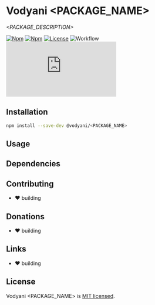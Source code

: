 # Vodyani <PACKAGE_NAME>

*<PACKAGE_DESCRIPTION>*

[![Npm](https://img.shields.io/npm/v/@vodyani/<PACKAGE_NAME>)](https://www.npmjs.com/package/@vodyani/<PACKAGE_NAME>)
[![Npm](https://img.shields.io/npm/dm/@vodyani/<PACKAGE_NAME>)](https://www.npmjs.com/package/@vodyani/<PACKAGE_NAME>)
[![License](https://img.shields.io/github/license/vodyani/<PACKAGE_NAME>)](LICENSE)
![Workflow](https://github.com/vodyani/<PACKAGE_NAME>/actions/workflows/release.yml/badge.svg)
[![Known Vulnerabilities](https://snyk.io/test/github/vodyani/<PACKAGE_NAME>/badge.svg?targetFile=package.json)](https://snyk.io/test/github/vodyani/<PACKAGE_NAME>?targetFile=package.json)

## Installation

```sh
npm install --save-dev @vodyani/<PACKAGE_NAME>
```

## Usage

## Dependencies

## Contributing

- ❤ building

## **Donations**

- ❤ building

## Links

- ❤ building

## License

Vodyani <PACKAGE_NAME> is [MIT licensed](LICENSE).
